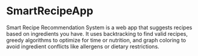 # SmartRecipeApp
Smart Recipe Recommendation System is a web app that suggests recipes based on ingredients you have. It uses backtracking to find valid recipes, greedy algorithms to optimize for time or nutrition, and graph coloring to avoid ingredient conflicts like allergens or dietary restrictions.
